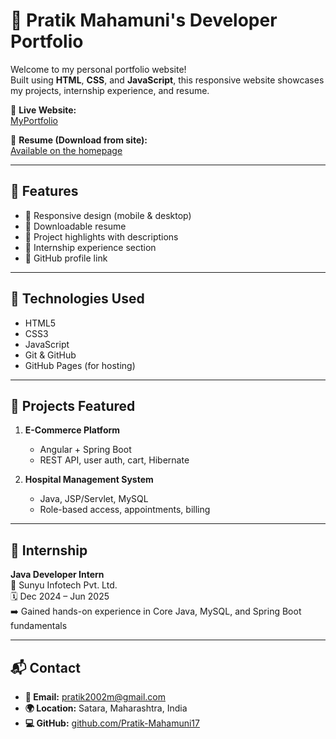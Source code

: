 # 💼 Pratik Mahamuni's Developer Portfolio

Welcome to my personal portfolio website!  
Built using **HTML**, **CSS**, and **JavaScript**, this responsive website showcases my projects, internship experience, and resume.

🔗 **Live Website:**  
[MyPortfolio](https://magical-kitten-418319.netlify.app/)

📄 **Resume (Download from site):**  
[Available on the homepage](https://magical-kitten-418319.netlify.app/)

---

## 📌 Features

- 🔹 Responsive design (mobile & desktop)
- 🔹 Downloadable resume
- 🔹 Project highlights with descriptions
- 🔹 Internship experience section
- 🔹 GitHub profile link

---

## 🔧 Technologies Used

- HTML5
- CSS3
- JavaScript
- Git & GitHub
- GitHub Pages (for hosting)

---

## 🧠 Projects Featured

1. **E-Commerce Platform**
   - Angular + Spring Boot
   - REST API, user auth, cart, Hibernate

2. **Hospital Management System**
   - Java, JSP/Servlet, MySQL
   - Role-based access, appointments, billing

---

## 💼 Internship

**Java Developer Intern**  
📍 Sunyu Infotech Pvt. Ltd.  
🗓️ Dec 2024 – Jun 2025  
➡️ Gained hands-on experience in Core Java, MySQL, and Spring Boot fundamentals

---

## 📬 Contact

- **📧 Email:** pratik2002m@gmail.com  
- **🌍 Location:** Satara, Maharashtra, India  
- **💻 GitHub:** [github.com/Pratik-Mahamuni17](https://github.com/Pratik-Mahamuni17)
